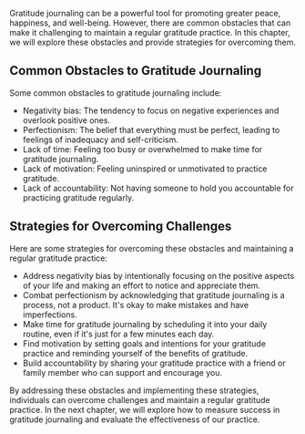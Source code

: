 
Gratitude journaling can be a powerful tool for promoting greater peace, happiness, and well-being. However, there are common obstacles that can make it challenging to maintain a regular gratitude practice. In this chapter, we will explore these obstacles and provide strategies for overcoming them.

Common Obstacles to Gratitude Journaling
----------------------------------------

Some common obstacles to gratitude journaling include:

* Negativity bias: The tendency to focus on negative experiences and overlook positive ones.
* Perfectionism: The belief that everything must be perfect, leading to feelings of inadequacy and self-criticism.
* Lack of time: Feeling too busy or overwhelmed to make time for gratitude journaling.
* Lack of motivation: Feeling uninspired or unmotivated to practice gratitude.
* Lack of accountability: Not having someone to hold you accountable for practicing gratitude regularly.

Strategies for Overcoming Challenges
------------------------------------

Here are some strategies for overcoming these obstacles and maintaining a regular gratitude practice:

* Address negativity bias by intentionally focusing on the positive aspects of your life and making an effort to notice and appreciate them.
* Combat perfectionism by acknowledging that gratitude journaling is a process, not a product. It's okay to make mistakes and have imperfections.
* Make time for gratitude journaling by scheduling it into your daily routine, even if it's just for a few minutes each day.
* Find motivation by setting goals and intentions for your gratitude practice and reminding yourself of the benefits of gratitude.
* Build accountability by sharing your gratitude practice with a friend or family member who can support and encourage you.

By addressing these obstacles and implementing these strategies, individuals can overcome challenges and maintain a regular gratitude practice. In the next chapter, we will explore how to measure success in gratitude journaling and evaluate the effectiveness of our practice.
